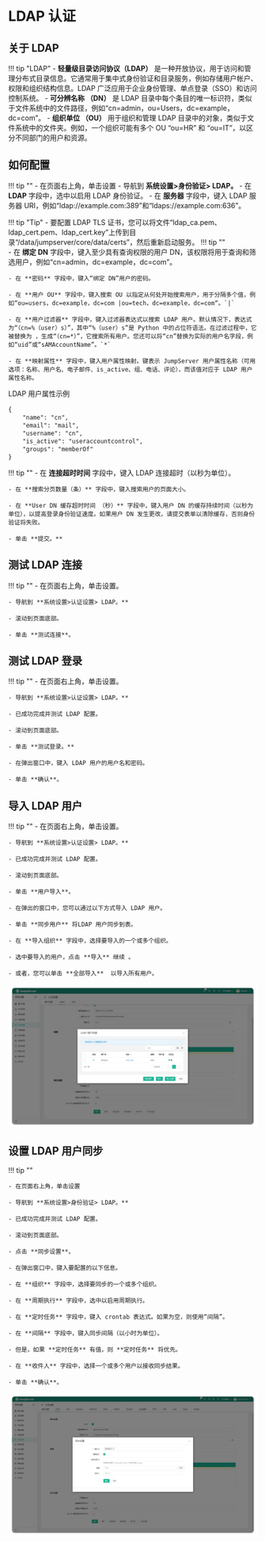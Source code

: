 # LDAP 认证

## 关于 LDAP

!!! tip "LDAP"
    - **轻量级目录访问协议（LDAP）** 是一种开放协议，用于访问和管理分布式目录信息。它通常用于集中式身份验证和目录服务，例如存储用户帐户、权限和组织结构信息。LDAP 广泛应用于企业身份管理、单点登录（SSO）和访问控制系统。
    - **可分辨名称 （DN）** 是 LDAP 目录中每个条目的唯一标识符，类似于文件系统中的文件路径，例如“cn=admin，ou=Users，dc=example，dc=com”。
    - **组织单位 （OU）** 用于组织和管理 LDAP 目录中的对象，类似于文件系统中的文件夹。例如，一个组织可能有多个 OU “ou=HR” 和 “ou=IT”，以区分不同部门的用户和资源。

## 如何配置

!!! tip ""
    - 在页面右上角，单击设置
    - 导航到 **系统设置>身份验证> LDAP。**
    - 在 **LDAP** 字段中，选中以启用 LDAP 身份验证。
    - 在 **服务器** 字段中，键入 LDAP 服务器 URI，例如“ldap://example.com:389”和“ldaps://example.com:636”。

!!! tip "Tip"
    - 要配置 LDAP TLS 证书，您可以将文件“ldap_ca.pem、ldap_cert.pem、ldap_cert.key”上传到目录“/data/jumpserver/core/data/certs”，然后重新启动服务。
!!! tip ""               
    - 在 **绑定 DN** 字段中，键入至少具有查询权限的用户 DN，该权限将用于查询和筛选用户，例如“cn=admin，dc=example，dc=com”。

    - 在 **密码** 字段中，键入“绑定 DN”用户的密码。
    
    - 在 **用户 OU** 字段中，键入搜索 OU 以指定从何处开始搜索用户，用于分隔多个值，例如“ou=users，dc=example，dc=com |ou=tech，dc=example，dc=com“。`|`
    
    - 在 **用户过滤器** 字段中，键入过滤器表达式以搜索 LDAP 用户。默认情况下，表达式为“（cn=%（user）s）”，其中“%（user）s”是 Python 中的占位符语法。在过滤过程中，它被替换为 ，生成“（cn=*）”，它搜索所有用户。您还可以将“cn”替换为实际的用户名字段，例如“uid”或“sAMAccountName”。`*`
    
    - 在 **映射属性** 字段中，键入用户属性映射。键表示 JumpServer 用户属性名称（可用选项：名称、用户名、电子邮件、is_active、组、电话、评论），而该值对应于 LDAP 用户属性名称。

LDAP 用户属性示例

```
{  
    "name": "cn",
	"email": "mail",  
	"username": "cn",  
	"is_active": "useraccountcontrol",  
	"groups": "memberOf"
}
```
!!! tip ""
    - 在 **连接超时时间** 字段中，键入 LDAP 连接超时（以秒为单位）。

    - 在 **搜索分页数量（条）** 字段中，键入搜索用户的页面大小。
    
    - 在 **User DN 缓存超时时间 （秒）** 字段中，键入用户 DN 的缓存持续时间（以秒为单位），以提高登录身份验证速度。如果用户 DN 发生更改，请提交表单以清除缓存，否则身份验证将失败。
    
    - 单击 **提交。**


## 测试 LDAP 连接
!!! tip ""
    - 在页面右上角，单击设置。

    - 导航到 **系统设置>认证设置> LDAP。**
    
    - 滚动到页面底部。
    
    - 单击 **测试连接**。

## 测试 LDAP 登录
!!! tip ""
    - 在页面右上角，单击设置。

    - 导航到 **系统设置>认证设置> LDAP。**
    
    - 已成功完成并测试 LDAP 配置。
    
    - 滚动到页面底部。
    
    - 单击 **测试登录。**
    
    - 在弹出窗口中，键入 LDAP 用户的用户名和密码。
    
    - 单击 **确认**。

## 导入 LDAP 用户
!!! tip ""
    - 在页面右上角，单击设置。

    - 导航到 **系统设置>认证设置> LDAP。**
    
    - 已成功完成并测试 LDAP 配置。
    
    - 滚动到页面底部。
    
    - 单击 **用户导入**。
    
    - 在弹出的窗口中，您可以通过以下方式导入 LDAP 用户。
    
    - 单击 **同步用户** 将LDAP 用户同步到表。
    
    - 在 **导入组织** 字段中，选择要导入的一个或多个组织。
    
    - 选中要导入的用户，点击 **导入** 继续 。
    
    - 或者，您可以单击 **全部导入**  以导入所有用户。

![LDAP图1](../../../../img/V4_LDAP1.png)

## 设置 LDAP 用户同步
!!! tip ""

    - 在页面右上角，单击设置
    
    - 导航到 **系统设置>身份验证> LDAP。**
    
    - 已成功完成并测试 LDAP 配置。
    
    - 滚动到页面底部。
    
    - 点击 **同步设置**。
    
    - 在弹出窗口中，键入要配置的以下信息。
    
    - 在 **组织** 字段中，选择要同步的一个或多个组织。
    
    - 在 **周期执行** 字段中，选中以启用周期执行。
    
    - 在 **定时任务** 字段中，键入 crontab 表达式。如果为空，则使用“间隔”。
    
    - 在 **间隔** 字段中，键入同步间隔（以小时为单位）。
    
    - 但是，如果 **定时任务** 有值，则 **定时任务** 将优先。
    
    - 在 **收件人** 字段中，选择一个或多个用户以接收同步结果。
    
    - 单击 **确认**。

![LDAP图2](../../../../img/V4_LDAP2.png)

